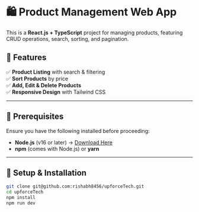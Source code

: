 # 🛍️ Product Management Web App  

This is a **React.js + TypeScript** project for managing products, featuring CRUD operations, search, sorting, and pagination.

## 🚀 Features  
✅ **Product Listing** with search & filtering  
✅ **Sort Products** by price  
✅ **Add, Edit & Delete Products**  
✅ **Responsive Design** with Tailwind CSS  

---

## 📌 Prerequisites  
Ensure you have the following installed before proceeding:  

- **Node.js** (v16 or later) → [Download Here](https://nodejs.org/)  
- **npm** (comes with Node.js) or **yarn**  

---

## 🔧 Setup & Installation  


```bash
git clone git@github.com:rishabh8456/upforceTech.git
cd upforceTech
npm install
npm run dev



